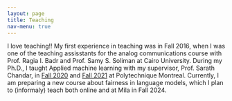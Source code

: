 ```yaml
---
layout: page
title: Teaching
nav-menu: true
---
```


<!-- Main -->
<div id="main" class="alt">

<!-- One -->


<!-- Content -->

I love teaching!! My first experience in teaching was in Fall 2016, when I was one of the teaching assisstants for the analog communications course with Prof. Ragia I. Badr and Prof. Samy S. Soliman at Cairo University. During my Ph.D., I taught Applied machine learning with my supervisor, Prof. Sarath Chandar, in <a href="https://sarathchandar.in/teaching/ml/fall2020/">Fall 2020</a> and <a href="https://chandar-lab.github.io/INF8245E/2021/">Fall 2021</a> at Polytechnique Montreal. Currently, I am preparing a new course about fairness in language models, which I plan to (informaly) teach both online and at Mila in Fall 2024.

